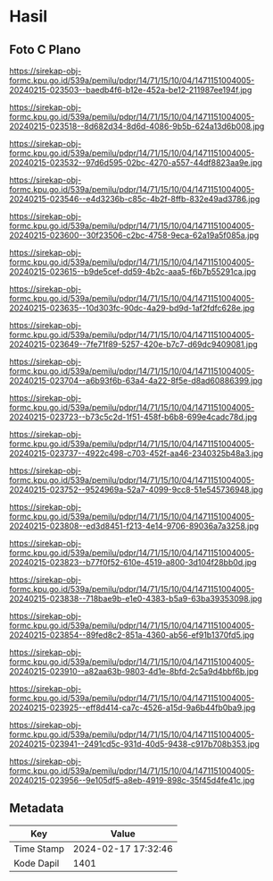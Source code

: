 # Hasil

## Foto C Plano

https://sirekap-obj-formc.kpu.go.id/539a/pemilu/pdpr/14/71/15/10/04/1471151004005-20240215-023503--baedb4f6-b12e-452a-be12-211987ee194f.jpg

https://sirekap-obj-formc.kpu.go.id/539a/pemilu/pdpr/14/71/15/10/04/1471151004005-20240215-023518--8d682d34-8d6d-4086-9b5b-624a13d6b008.jpg

https://sirekap-obj-formc.kpu.go.id/539a/pemilu/pdpr/14/71/15/10/04/1471151004005-20240215-023532--97d6d595-02bc-4270-a557-44df8823aa9e.jpg

https://sirekap-obj-formc.kpu.go.id/539a/pemilu/pdpr/14/71/15/10/04/1471151004005-20240215-023546--e4d3236b-c85c-4b2f-8ffb-832e49ad3786.jpg

https://sirekap-obj-formc.kpu.go.id/539a/pemilu/pdpr/14/71/15/10/04/1471151004005-20240215-023600--30f23506-c2bc-4758-9eca-62a19a5f085a.jpg

https://sirekap-obj-formc.kpu.go.id/539a/pemilu/pdpr/14/71/15/10/04/1471151004005-20240215-023615--b9de5cef-dd59-4b2c-aaa5-f6b7b55291ca.jpg

https://sirekap-obj-formc.kpu.go.id/539a/pemilu/pdpr/14/71/15/10/04/1471151004005-20240215-023635--10d303fc-90dc-4a29-bd9d-1af2fdfc628e.jpg

https://sirekap-obj-formc.kpu.go.id/539a/pemilu/pdpr/14/71/15/10/04/1471151004005-20240215-023649--7fe71f89-5257-420e-b7c7-d69dc9409081.jpg

https://sirekap-obj-formc.kpu.go.id/539a/pemilu/pdpr/14/71/15/10/04/1471151004005-20240215-023704--a6b93f6b-63a4-4a22-8f5e-d8ad60886399.jpg

https://sirekap-obj-formc.kpu.go.id/539a/pemilu/pdpr/14/71/15/10/04/1471151004005-20240215-023723--b73c5c2d-1f51-458f-b6b8-699e4cadc78d.jpg

https://sirekap-obj-formc.kpu.go.id/539a/pemilu/pdpr/14/71/15/10/04/1471151004005-20240215-023737--4922c498-c703-452f-aa46-2340325b48a3.jpg

https://sirekap-obj-formc.kpu.go.id/539a/pemilu/pdpr/14/71/15/10/04/1471151004005-20240215-023752--9524969a-52a7-4099-9cc8-51e545736948.jpg

https://sirekap-obj-formc.kpu.go.id/539a/pemilu/pdpr/14/71/15/10/04/1471151004005-20240215-023808--ed3d8451-f213-4e14-9706-89036a7a3258.jpg

https://sirekap-obj-formc.kpu.go.id/539a/pemilu/pdpr/14/71/15/10/04/1471151004005-20240215-023823--b77f0f52-610e-4519-a800-3d104f28bb0d.jpg

https://sirekap-obj-formc.kpu.go.id/539a/pemilu/pdpr/14/71/15/10/04/1471151004005-20240215-023838--718bae9b-e1e0-4383-b5a9-63ba39353098.jpg

https://sirekap-obj-formc.kpu.go.id/539a/pemilu/pdpr/14/71/15/10/04/1471151004005-20240215-023854--89fed8c2-851a-4360-ab56-ef91b1370fd5.jpg

https://sirekap-obj-formc.kpu.go.id/539a/pemilu/pdpr/14/71/15/10/04/1471151004005-20240215-023910--a82aa63b-9803-4d1e-8bfd-2c5a9d4bbf6b.jpg

https://sirekap-obj-formc.kpu.go.id/539a/pemilu/pdpr/14/71/15/10/04/1471151004005-20240215-023925--eff8d414-ca7c-4526-a15d-9a6b44fb0ba9.jpg

https://sirekap-obj-formc.kpu.go.id/539a/pemilu/pdpr/14/71/15/10/04/1471151004005-20240215-023941--2491cd5c-931d-40d5-9438-c917b708b353.jpg

https://sirekap-obj-formc.kpu.go.id/539a/pemilu/pdpr/14/71/15/10/04/1471151004005-20240215-023956--9e105df5-a8eb-4919-898c-35f45d4fe41c.jpg


## Metadata

| Key        | Value               |
| ---------- | ------------------- |
| Time Stamp | 2024-02-17 17:32:46 |
| Kode Dapil | 1401                |



